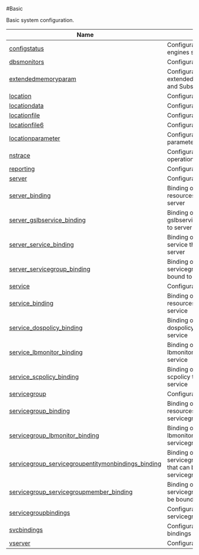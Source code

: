 #Basic

Basic system configuration.


<table><thead><tr><th>Name</th><th>Description</th></tr></thead><tbody><tr><td><a href="../../../configuration/basic/configstatus/configstatus">configstatus</a></td><td>Configuration for packet engines status</td><tr><tr><td><a href="../../../configuration/basic/dbsmonitors/dbsmonitors">dbsmonitors</a></td><td>Configuration for DB monitors</td><tr><tr><td><a href="../../../configuration/basic/extendedmemoryparam/extendedmemoryparam">extendedmemoryparam</a></td><td>Configuration for Parameter for extended memory used by LSN and Subscriber Store</td><tr><tr><td><a href="../../../configuration/basic/location/location">location</a></td><td>Configuration for location</td><tr><tr><td><a href="../../../configuration/basic/locationdata/locationdata">locationdata</a></td><td>Configuration for location data</td><tr><tr><td><a href="../../../configuration/basic/locationfile/locationfile">locationfile</a></td><td>Configuration for location file</td><tr><tr><td><a href="../../../configuration/basic/locationfile6/locationfile6">locationfile6</a></td><td>Configuration for location file6</td><tr><tr><td><a href="../../../configuration/basic/locationparameter/locationparameter">locationparameter</a></td><td>Configuration for location parameter</td><tr><tr><td><a href="../../../configuration/basic/nstrace/nstrace">nstrace</a></td><td>Configuration for nstrace operations</td><tr><tr><td><a href="../../../configuration/basic/reporting/reporting">reporting</a></td><td>Configuration for reporting</td><tr><tr><td><a href="../../../configuration/basic/server/server">server</a></td><td>Configuration for server</td><tr><tr><td><a href="../../../configuration/basic/server_binding/server_binding">server_binding</a></td><td>Binding object showing the resources that can be bound to server</td><tr><tr><td><a href="../../../configuration/basic/server_gslbservice_binding/server_gslbservice_binding">server_gslbservice_binding</a></td><td>Binding object showing the gslbservice that can be bound to server</td><tr><tr><td><a href="../../../configuration/basic/server_service_binding/server_service_binding">server_service_binding</a></td><td>Binding object showing the service that can be bound to server</td><tr><tr><td><a href="../../../configuration/basic/server_servicegroup_binding/server_servicegroup_binding">server_servicegroup_binding</a></td><td>Binding object showing the servicegroup that can be bound to server</td><tr><tr><td><a href="../../../configuration/basic/service/service">service</a></td><td>Configuration for service</td><tr><tr><td><a href="../../../configuration/basic/service_binding/service_binding">service_binding</a></td><td>Binding object showing the resources that can be bound to service</td><tr><tr><td><a href="../../../configuration/basic/service_dospolicy_binding/service_dospolicy_binding">service_dospolicy_binding</a></td><td>Binding object showing the dospolicy that can be bound to service</td><tr><tr><td><a href="../../../configuration/basic/service_lbmonitor_binding/service_lbmonitor_binding">service_lbmonitor_binding</a></td><td>Binding object showing the lbmonitor that can be bound to service</td><tr><tr><td><a href="../../../configuration/basic/service_scpolicy_binding/service_scpolicy_binding">service_scpolicy_binding</a></td><td>Binding object showing the scpolicy that can be bound to service</td><tr><tr><td><a href="../../../configuration/basic/servicegroup/servicegroup">servicegroup</a></td><td>Configuration for service group</td><tr><tr><td><a href="../../../configuration/basic/servicegroup_binding/servicegroup_binding">servicegroup_binding</a></td><td>Binding object showing the resources that can be bound to servicegroup</td><tr><tr><td><a href="../../../configuration/basic/servicegroup_lbmonitor_binding/servicegroup_lbmonitor_binding">servicegroup_lbmonitor_binding</a></td><td>Binding object showing the lbmonitor that can be bound to servicegroup</td><tr><tr><td><a href="../../../configuration/basic/servicegroup_servicegroupentitymonbindings_binding/servicegroup_servicegroupentitymonbindings_binding">servicegroup_servicegroupentitymonbindings_binding</a></td><td>Binding object showing the servicegroupentitymonbindings that can be bound to servicegroup</td><tr><tr><td><a href="../../../configuration/basic/servicegroup_servicegroupmember_binding/servicegroup_servicegroupmember_binding">servicegroup_servicegroupmember_binding</a></td><td>Binding object showing the servicegroupmember that can be bound to servicegroup</td><tr><tr><td><a href="../../../configuration/basic/servicegroupbindings/servicegroupbindings">servicegroupbindings</a></td><td>Configuration for servicegroupbind</td><tr><tr><td><a href="../../../configuration/basic/svcbindings/svcbindings">svcbindings</a></td><td>Configuration for service bindings</td><tr><tr><td><a href="../../../configuration/basic/vserver/vserver">vserver</a></td><td>Configuration for virtual server</td><tr></tbody></table>
